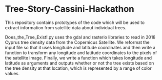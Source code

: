# Tree-Story-Cassini-Hackathon

This repository contains prototypes of the code which will be used to extract information from satellite data about individual trees.

Does_the_Tree_Exist!.py uses the gdal and rasterio libraries to read in 2018 Cyprus tree density data from the Copernicus Satellite. We reformat the input file so that it uses longitude and latitude coordinates and then write a function to transform any longitude and latitude coordinates to the pixels of the satellite image. Finally, we write a function which takes longitude and latitude as arguments and outputs whether or not the tree exists based on the tree density at that location, which is represented by a range of color values.  
